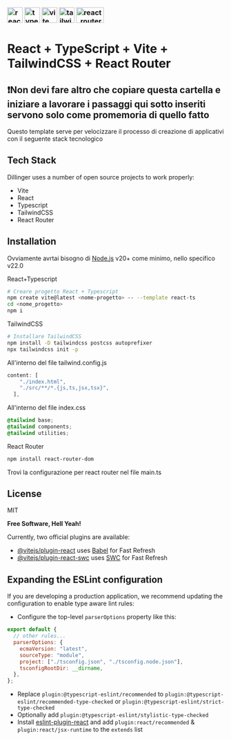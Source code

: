 ### <img width="36" height="36" src="https://img.icons8.com/color/48/react-native.png" alt="react"/> <img width="36" height="36" src="https://img.icons8.com/color/48/typescript.png" alt="typescript"/> <img width="36" height="36" src="https://img.icons8.com/color/48/vite.png" alt="vite"/> <img width="36" height="36" src="https://img.icons8.com/color/48/tailwind_css.png" alt="tailwind_css"/> <img width="64" height="36" src="https://reactrouter.com/_brand/react-router-mark-color.png" alt="react_router"/>

# React + TypeScript + Vite + TailwindCSS + React Router

## ❗Non devi fare altro che copiare questa cartella e iniziare a lavorare i passaggi qui sotto inseriti servono solo come promemoria di quello fatto

Questo template serve per velocizzare il processo di creazione di applicativi con il seguente stack tecnologico

## Tech Stack

Dillinger uses a number of open source projects to work properly:

- Vite
- React
- Typescript
- TailwindCSS
- React Router

## Installation

Ovviamente avrtai bisogno di [Node.js](https://nodejs.org/) v20+ come minimo, nello specifico v22.0

React+Typescript

```sh
# Creare progetto React + Typescript
npm create vite@latest <nome-progetto> -- --template react-ts
cd <nome_progetto>
npm i
```

TailwindCSS

```sh
# Installare TailwindCSS
npm install -D tailwindcss postcss autoprefixer
npx tailwindcss init -p
```

All'interno del file tailwind.config.js

```js
content: [
    "./index.html",
    "./src/**/*.{js,ts,jsx,tsx}",
  ],
```

All'interno del file index.css

```css
@tailwind base;
@tailwind components;
@tailwind utilities;
```

React Router

```sh
npm install react-router-dom
```

Trovi la configurazione per react router nel file main.ts

## License

MIT

**Free Software, Hell Yeah!**

Currently, two official plugins are available:

- [@vitejs/plugin-react](https://github.com/vitejs/vite-plugin-react/blob/main/packages/plugin-react/README.md) uses [Babel](https://babeljs.io/) for Fast Refresh
- [@vitejs/plugin-react-swc](https://github.com/vitejs/vite-plugin-react-swc) uses [SWC](https://swc.rs/) for Fast Refresh

## Expanding the ESLint configuration

If you are developing a production application, we recommend updating the configuration to enable type aware lint rules:

- Configure the top-level `parserOptions` property like this:

```js
export default {
  // other rules...
  parserOptions: {
    ecmaVersion: "latest",
    sourceType: "module",
    project: ["./tsconfig.json", "./tsconfig.node.json"],
    tsconfigRootDir: __dirname,
  },
};
```

- Replace `plugin:@typescript-eslint/recommended` to `plugin:@typescript-eslint/recommended-type-checked` or `plugin:@typescript-eslint/strict-type-checked`
- Optionally add `plugin:@typescript-eslint/stylistic-type-checked`
- Install [eslint-plugin-react](https://github.com/jsx-eslint/eslint-plugin-react) and add `plugin:react/recommended` & `plugin:react/jsx-runtime` to the `extends` list
